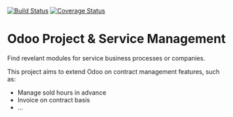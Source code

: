 [![Build Status](https://travis-ci.org/OCA/project-service.svg?branch=8.0)](https://travis-ci.org/OCA/project-service)
[![Coverage Status](https://coveralls.io/repos/OCA/project-service/badge.png?branch=8.0)](https://coveralls.io/r/OCA/project-service?branch=8.0)

Odoo Project & Service Management
=================================

Find revelant modules for service business processes or companies.

This project aims to extend Odoo on contract management features, such as:

  * Manage sold hours in advance
  * Invoice on contract basis
  * ...
